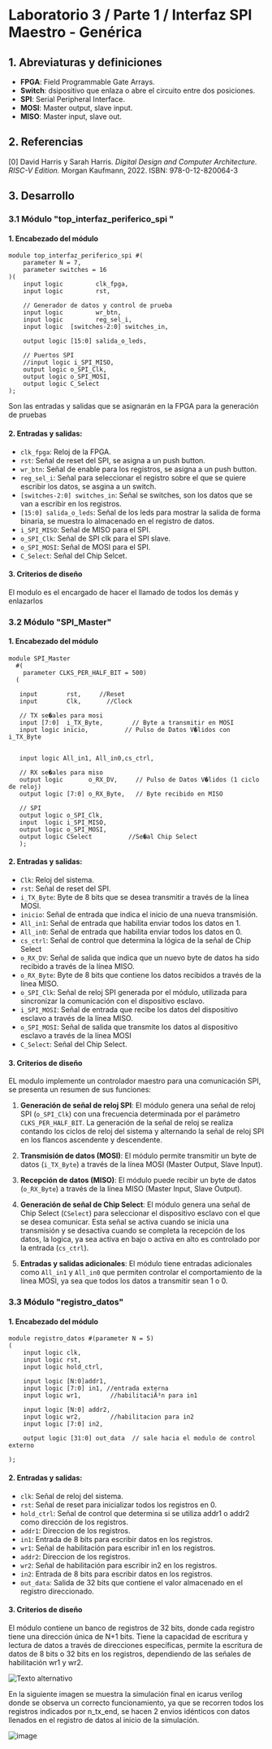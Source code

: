 #  Laboratorio 3 / Parte 1 / Interfaz SPI Maestro - Genérica


## 1. Abreviaturas y definiciones
- **FPGA**: Field Programmable Gate Arrays.
- **Switch**: dsipositivo que enlaza o abre el circuito entre dos posiciones.
- **SPI**: Serial Peripheral Interface.
- **MOSI**: Master output, slave input.
- **MISO**: Master input, slave out.

## 2. Referencias
[0] David Harris y Sarah Harris. *Digital Design and Computer Architecture. RISC-V Edition.* Morgan Kaufmann, 2022. ISBN: 978-0-12-820064-3

## 3. Desarrollo


### 3.1 Módulo "top_interfaz_periferico_spi "
#### 1. Encabezado del módulo
```
module top_interfaz_periferico_spi #(
    parameter N = 7,
    parameter switches = 16
)(
    input logic         clk_fpga,
    input logic         rst,

    // Generador de datos y control de prueba
    input logic         wr_btn,
    input logic         reg_sel_i,
    input logic  [switches-2:0] switches_in,

    output logic [15:0] salida_o_leds,

    // Puertos SPI
    //input logic i_SPI_MISO,
    output logic o_SPI_Clk,
    output logic o_SPI_MOSI,
    output logic C_Select
); 
```
Son las entradas y salidas que se asignarán en la FPGA para la generación de pruebas 



#### 2. Entradas y salidas:
- `clk_fpga`: Reloj de la FPGA.
- `rst`: Señal de reset del SPI, se asigna a un push button.
- `wr_btn`: Señal de enable para los registros, se asigna a un push button.
- `reg_sel_i`: Señal para seleccionar el registro sobre el que se quiere escribir los datos, se asgina a un switch.
- `[switches-2:0] switches_in`: Señal se switches, son los datos que se van a escribir en los registros.
- `[15:0] salida_o_leds`: Señal de los leds para mostrar la salida de forma binaria, se muestra lo almacenado en el registro de datos.
- `i_SPI_MISO`: Señal de MISO para el SPI.
- `o_SPI_Clk`: Señal de SPI clk para el SPI slave.
- `o_SPI_MOSI`: Señal de MOSI para el SPI.
- `C_Select`: Señal del Chip Selcet.

#### 3. Criterios de diseño
El modulo es el encargado de hacer el llamado de todos los demás y enlazarlos 



### 3.2 Módulo "SPI_Master"
#### 1. Encabezado del módulo
```
module SPI_Master
  #(
    parameter CLKS_PER_HALF_BIT = 500)
  (
   
   input        rst,     //Reset
   input        Clk,       //Clock
   
   // TX se�ales para mosi
   input [7:0]  i_TX_Byte,        // Byte a transmitir en MOSI
   input logic inicio,          // Pulso de Datos V�lidos con i_TX_Byte
        
   
   input logic All_in1, All_in0,cs_ctrl,
   
   // RX se�ales para miso
   output logic       o_RX_DV,     // Pulso de Datos V�lidos (1 ciclo de reloj)
   output logic [7:0] o_RX_Byte,   // Byte recibido en MISO

   // SPI 
   output logic o_SPI_Clk,
   input  logic i_SPI_MISO,
   output logic o_SPI_MOSI,
   output logic CSelect          //Se�al Chip Select
   ); 

```



#### 2. Entradas y salidas:
- `Clk`: Reloj del sistema.
- `rst`: Señal de reset del SPI.
- `i_TX_Byte`: Byte de 8 bits que se desea transmitir a través de la línea MOSI.
- `inicio`: Señal de entrada que indica el inicio de una nueva transmisión.
- `All_in1`: Señal de entrada que habilita enviar todos los datos en 1.
- `All_in0`: Señal de entrada que habilita enviar todos los datos en 0.
- `cs_ctrl`: Señal de control que determina la lógica de la señal de Chip Select
- `o_RX_DV`: Señal de salida que indica que un nuevo byte de datos ha sido recibido a través de la línea MISO. 
- `o_RX_Byte`: Byte de 8 bits que contiene los datos recibidos a través de la línea MISO.
- `o_SPI_Clk`: Señal de reloj SPI generada por el módulo, utilizada para sincronizar la comunicación con el dispositivo esclavo.
- `i_SPI_MOSI`: Señal de entrada que recibe los datos del dispositivo esclavo a través de la línea MISO.
- `o_SPI_MOSI`: Señal de salida que transmite los datos al dispositivo esclavo a través de la línea MOSI
- `C_Select`: Señal del Chip Select.

#### 3. Criterios de diseño
EL modulo implemente un controlador maestro para una comunicación SPI, se presenta un resumen de sus funciones:

1. **Generación de señal de reloj SPI**: El módulo genera una señal de reloj SPI (`o_SPI_Clk`) con una frecuencia determinada por el parámetro `CLKS_PER_HALF_BIT`. La generación de la señal de reloj se realiza contando los ciclos de reloj del sistema y alternando la señal de reloj SPI en los flancos ascendente y descendente.

2. **Transmisión de datos (MOSI)**: El módulo permite transmitir un byte de datos (`i_TX_Byte`) a través de la línea MOSI (Master Output, Slave Input).

3. **Recepción de datos (MISO)**: El módulo puede recibir un byte de datos (`o_RX_Byte`) a través de la línea MISO (Master Input, Slave Output). 
4. **Generación de señal de Chip Select**: El módulo genera una señal de Chip Select (`CSelect`) para seleccionar el dispositivo esclavo con el que se desea comunicar. Esta señal se activa cuando se inicia una transmisión y se desactiva cuando se completa la recepción de los datos, la logica, ya sea activa en bajo o activa en alto es controlado por la entrada (`cs_ctrl`).

5. **Entradas y salidas adicionales**: El módulo tiene entradas adicionales como `All_in1` y `All_in0` que permiten controlar el comportamiento de la línea MOSI, ya sea que todos los datos a transmitir sean 1 o 0.






### 3.3 Módulo "registro_datos"
#### 1. Encabezado del módulo
```
module registro_datos #(parameter N = 5)
(
    input logic clk,         
    input logic rst,
    input logic hold_ctrl,

    input logic [N:0]addr1,
    input logic [7:0] in1, //entrada externa
    input logic wr1,        //habilitaciÃ³n para in1
    
    input logic [N:0] addr2, 
    input logic wr2,        //habilitacion para in2
    input logic [7:0] in2,

    output logic [31:0] out_data  // sale hacia el modulo de control externo
    
);

```



#### 2. Entradas y salidas:
- `clk`:  Señal de reloj del sistema.
- `rst`: Señal de reset para inicializar todos los registros en 0.
- `hold_ctrl`: Señal de control que determina si se utiliza addr1 o addr2 como dirección de los registros.
- `addr1`: Direccion de los registros.
- `in1`: Entrada de 8 bits para escribir datos en los registros.
- `wr1`: Señal de habilitación para escribir in1 en los registros.
- `addr2`: Direccion de los registros.
- `wr2`: Señal de habilitación para escribir in2 en los registros.
- `in2`: Entrada de 8 bits para escribir datos en los registros.
- `out_data`: Salida de 32 bits que contiene el valor almacenado en el registro direccionado.

#### 3. Criterios de diseño
El módulo contiene un banco de registros de 32 bits, donde cada registro tiene una dirección única de N+1 bits. Tiene la capacidad de escritura y lectura de datos a través de direcciones específicas, permite la escritura de datos de 8 bits o 32 bits en los registros, dependiendo de las señales de habilitación wr1 y wr2.






![Texto alternativo](/Parte1/fig/diagramadeestados.png)




En la siguiente imagen se muestra la simulación final en icarus verilog donde se observa un correcto funcionamiento, ya que se recorren todos los registros indicados por n_tx_end, se hacen 2 envios idénticos con datos llenados en el registro de datos al inicio de la simulación.

![image](https://github.com/EL3313/laboratorio3-equipo-4/assets/124948957/6b9c6c40-be5f-4e0e-b56c-bf7e697acec4)
